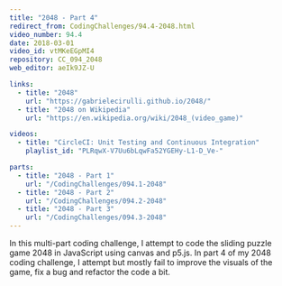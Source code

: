```yaml
---
title: "2048 - Part 4"
redirect_from: CodingChallenges/94.4-2048.html
video_number: 94.4
date: 2018-03-01
video_id: vtMKeEGpMI4
repository: CC_094_2048
web_editor: aeIk9JZ-U

links:
  - title: "2048"
    url: "https://gabrielecirulli.github.io/2048/"
  - title: "2048 on Wikipedia"
    url: "https://en.wikipedia.org/wiki/2048_(video_game)"

videos:
  - title: "CircleCI: Unit Testing and Continuous Integration"
    playlist_id: "PLRqwX-V7Uu6bLqwFa52YGEHy-L1-D_Ve-"

parts:
  - title: "2048 - Part 1"
    url: "/CodingChallenges/094.1-2048"
  - title: "2048 - Part 2"
    url: "/CodingChallenges/094.2-2048"
  - title: "2048 - Part 3"
    url: "/CodingChallenges/094.3-2048"
---
```


In this multi-part coding challenge, I attempt to code the sliding puzzle game 2048 in JavaScript using canvas and p5.js. In part 4 of my 2048 coding challenge, I attempt but mostly fail to improve the visuals of the game, fix a bug and refactor the code a bit.
